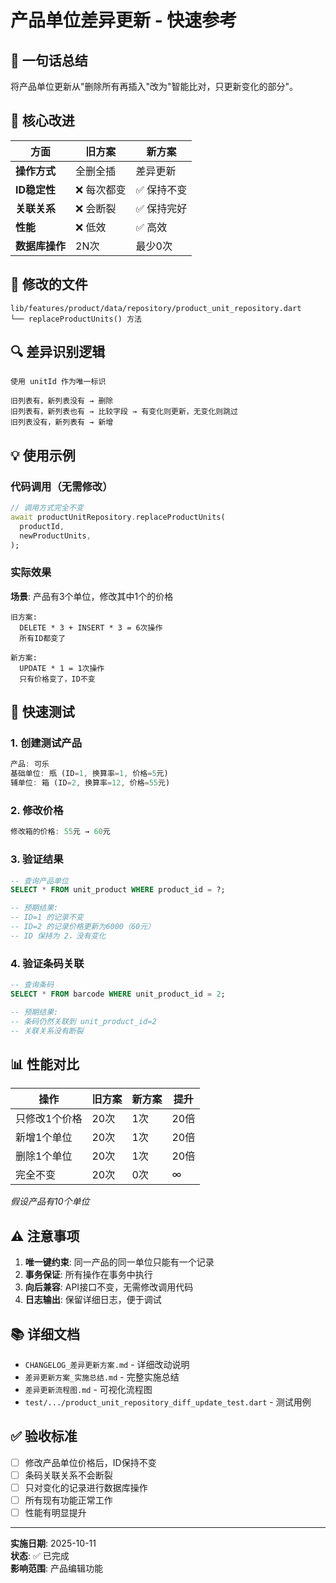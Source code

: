 # 产品单位差异更新 - 快速参考

## 📌 一句话总结

将产品单位更新从"删除所有再插入"改为"智能比对，只更新变化的部分"。

## 🎯 核心改进

| 方面 | 旧方案 | 新方案 |
|------|--------|--------|
| **操作方式** | 全删全插 | 差异更新 |
| **ID稳定性** | ❌ 每次都变 | ✅ 保持不变 |
| **关联关系** | ❌ 会断裂 | ✅ 保持完好 |
| **性能** | ❌ 低效 | ✅ 高效 |
| **数据库操作** | 2N次 | 最少0次 |

## 📁 修改的文件

```
lib/features/product/data/repository/product_unit_repository.dart
└── replaceProductUnits() 方法
```

## 🔍 差异识别逻辑

```
使用 unitId 作为唯一标识

旧列表有，新列表没有 → 删除
旧列表有，新列表也有 → 比较字段 → 有变化则更新，无变化则跳过
旧列表没有，新列表有 → 新增
```

## 💡 使用示例

### 代码调用（无需修改）
```dart
// 调用方式完全不变
await productUnitRepository.replaceProductUnits(
  productId,
  newProductUnits,
);
```

### 实际效果

**场景**: 产品有3个单位，修改其中1个的价格

```
旧方案:
  DELETE * 3 + INSERT * 3 = 6次操作
  所有ID都变了

新方案:
  UPDATE * 1 = 1次操作
  只有价格变了，ID不变
```

## 🧪 快速测试

### 1. 创建测试产品
```dart
产品: 可乐
基础单位: 瓶 (ID=1, 换算率=1, 价格=5元)
辅单位: 箱 (ID=2, 换算率=12, 价格=55元)
```

### 2. 修改价格
```dart
修改箱的价格: 55元 → 60元
```

### 3. 验证结果
```sql
-- 查询产品单位
SELECT * FROM unit_product WHERE product_id = ?;

-- 预期结果:
-- ID=1 的记录不变
-- ID=2 的记录价格更新为6000（60元）
-- ID 保持为 2，没有变化
```

### 4. 验证条码关联
```sql
-- 查询条码
SELECT * FROM barcode WHERE unit_product_id = 2;

-- 预期结果:
-- 条码仍然关联到 unit_product_id=2
-- 关联关系没有断裂
```

## 📊 性能对比

| 操作 | 旧方案 | 新方案 | 提升 |
|------|--------|--------|------|
| 只修改1个价格 | 20次 | 1次 | 20倍 |
| 新增1个单位 | 20次 | 1次 | 20倍 |
| 删除1个单位 | 20次 | 1次 | 20倍 |
| 完全不变 | 20次 | 0次 | ∞ |

*假设产品有10个单位*

## ⚠️ 注意事项

1. **唯一键约束**: 同一产品的同一单位只能有一个记录
2. **事务保证**: 所有操作在事务中执行
3. **向后兼容**: API接口不变，无需修改调用代码
4. **日志输出**: 保留详细日志，便于调试

## 📚 详细文档

- `CHANGELOG_差异更新方案.md` - 详细改动说明
- `差异更新方案_实施总结.md` - 完整实施总结
- `差异更新流程图.md` - 可视化流程图
- `test/.../product_unit_repository_diff_update_test.dart` - 测试用例

## ✅ 验收标准

- [ ] 修改产品单位价格后，ID保持不变
- [ ] 条码关联关系不会断裂
- [ ] 只对变化的记录进行数据库操作
- [ ] 所有现有功能正常工作
- [ ] 性能有明显提升

---

**实施日期**: 2025-10-11  
**状态**: ✅ 已完成  
**影响范围**: 产品编辑功能
